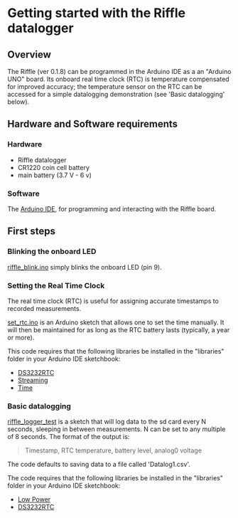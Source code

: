 # Getting started with the Riffle datalogger

## Overview

The Riffle (ver 0.1.8) can be programmed in the Arduino IDE as a an "Arduino UNO" board.  Its onboard real time clock (RTC) is temperature compensated for improved accuracy; the temperature sensor on the RTC can be accessed for a simple datalogging demonstration (see 'Basic datalogging' below).

## Hardware and Software requirements

### Hardware

- Riffle datalogger
- CR1220 coin cell battery
- main battery (3.7 V - 6 v)

### Software

The [Arduino IDE](https://www.arduino.cc/en/Main/Software), for programming and interacting with the Riffle board.   

## First steps

### Blinking the onboard LED 

[riffle_blink.ino](./riffle_blink.ino) simply blinks the onboard LED (pin 9).

### Setting the Real Time Clock

The real time clock (RTC) is useful for assigning accurate timestamps to recorded measurements.
 
[set_rtc.ino](./set_rtc.ino) is an Arduino sketch that allows one to set the time manually.  It will then be maintained for as long as the RTC battery lasts (typically, a year or more). 

This code requires that the following libraries be installed in the "libraries" folder in your Arduino IDE sketchbook:

- [DS3232RTC](http://github.com/JChristensen/DS3232RTC)
- [Streaming](http://arduiniana.org/libraries/streaming/)
- [Time](https://github.com/PaulStoffregen/Time)

### Basic datalogging

[riffle_logger_test](./riffle_logger_test) is a sketch that will log data to the sd card every N seconds, sleeping in between measurements. N can be set to any multiple of 8 seconds. The format of the output is:

> Timestamp, RTC temperature, battery level, analog0 voltage

The code defaults to saving data to a file called 'Datalog1.csv'.

The code requires that the following libraries be installed in the "libraries" folder in your Arduino IDE sketchbook:

- [Low Power](https://github.com/rocketscream/Low-Power)
- [DS3232RTC](http://github.com/JChristensen/DS3232RTC)


